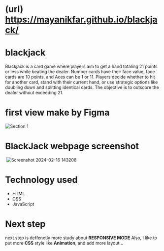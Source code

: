 # (url) https://mayanikfar.github.io/blackjack/
# blackjack
Blackjack is a card game where players aim to get a hand totaling 21 points or less while beating the dealer. Number cards have their face value, face cards are 10 points, and Aces can be 1 or 11. Players decide whether to hit for another card, stand with their current hand, or use strategic options like doubling down and splitting identical cards. The objective is to outscore the dealer without exceeding 21.


# first view make by Figma
![]()![Section 1](https://github.com/MayaNikfar/blackjack.github.io/assets/157966035/0effa964-9b2b-4bec-8c9a-e9cc6797a1c9)



# BlackJack webpage screenshot
![]() ![Screenshot 2024-02-16 143208](https://github.com/MayaNikfar/blackjack.github.io/assets/157966035/23326469-df62-49bf-b804-77c28e14dc15)

# Technology used 
* HTML
* CSS
* JavaScript
# Next step
next step is deffenetly more study about **RESPONSIVE MODE** 
Also, I like to put more **CSS** style like **Animation**, and add more layout...
